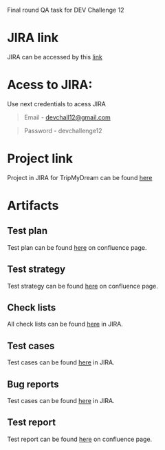 Final round QA task for DEV Challenge 12

# JIRA link
JIRA can be accessed by this [link](https://ctrrep.atlassian.net)

# Acess to JIRA:
Use next credentials to acess JIRA
>Email - devchall12@gmail.com

>Password - devchallenge12

# Project link
Project in JIRA for TripMyDream can be found [here](https://ctrrep.atlassian.net/projects/TMD)

# Artifacts
## Test plan
Test plan can be found [here](https://ctrrep.atlassian.net/wiki/spaces/TRIP/pages/425986/Test+Plan?atlOrigin=eyJpIjoiNzA2NjM0MzBjNDQwNDhjNzljOTMxMjcxYmYyNzlmNzAiLCJwIjoiYyJ9) on confluence page.
## Test strategy
Test strategy can be found [here](https://ctrrep.atlassian.net/wiki/spaces/TRIP/pages/32977/Test+Strategy?atlOrigin=eyJpIjoiYWYzMzY2YWViZTRiNDYxZWJjZjYwODU1YzI5MTYxMmEiLCJwIjoiYyJ9) on confluence page.
## Check lists
All check lists can be found [here](https://ctrrep.atlassian.net/projects/TMD?selectedItem=com.thed.zephyr.je__project-centric-view-tests-page&testsTab=test-cycles-tab) in JIRA.
## Test cases
Test cases can be found [here](https://ctrrep.atlassian.net/issues/?jql=project%3D10000%20AND%20issuetype%3DTest) in JIRA.
## Bug reports
Test cases can be found [here](https://ctrrep.atlassian.net/issues/?filter=-4&jql=issuetype%20%3D%20Bug) in JIRA.
## Test report
Test report can be found [here](https://ctrrep.atlassian.net/wiki/spaces/TRIP/pages/524290/Test+Report?atlOrigin=eyJpIjoiN2JkY2UxNmUzNjEyNDVmMmI2ODM5YTdkOTVjZmM2YzciLCJwIjoiYyJ9) on confluence page.
